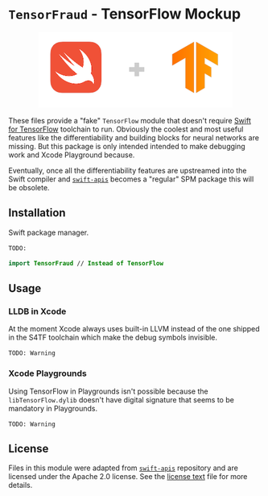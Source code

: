 #  `TensorFraud` - TensorFlow Mockup

<p align="center">
  <img src="https://github.com/tensorflow/swift/blob/master/images/logo.png">
</p>

These files provide a "fake" `TensorFlow` module that doesn't require [Swift for TensorFlow](https://github.com/tensorflow/swift) toolchain to run. Obviously the coolest and most useful features like the differentiability and building blocks for neural networks are missing. But this package is only intended intended to make debugging work and Xcode Playground because.

Eventually, once all the differentiability features are upstreamed into the Swift compiler and [`swift-apis`]() becomes a "regular" SPM package this will be obsolete.


## Installation
Swift package manager.
```
TODO:
```

```swift
import TensorFraud // Instead of TensorFlow
```

## Usage

### LLDB in Xcode
At the moment Xcode always uses built-in LLVM instead of the one shipped in the S4TF toolchain which make the debug symbols invisible.

```
TODO: Warning
```

### Xcode Playgrounds

Using TensorFlow in Playgrounds isn't possible because the `libTensorFlow.dylib` doesn't have digital signature that seems to be mandatory in Playgrounds.

```
TODO: Warning
```



## License

Files in this module were adapted from [`swift-apis`](https://github.com/tensorflow/swift-apis) repository and are licensed under  the Apache 2.0 license. See the [license text](License.txt) file for more details.

